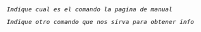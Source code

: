 *_<pre> Indique cual es el comando la pagina de manual </pre>_*


*_<pre> Indique otro comando que nos sirva para obtener info </pre>_*


